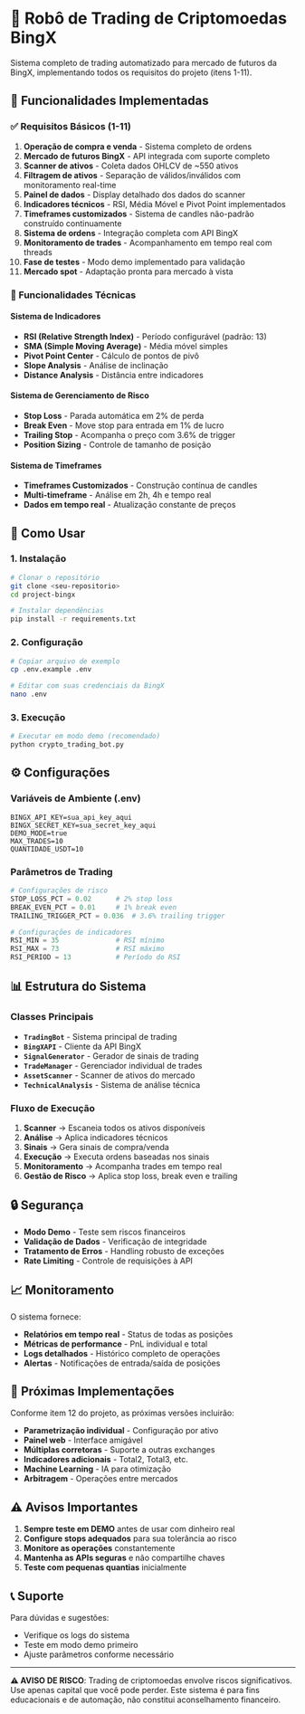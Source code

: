 # 🚀 Robô de Trading de Criptomoedas BingX

Sistema completo de trading automatizado para mercado de futuros da BingX, implementando todos os requisitos do projeto (itens 1-11).

## 🎯 Funcionalidades Implementadas

### ✅ Requisitos Básicos (1-11)
1. **Operação de compra e venda** - Sistema completo de ordens
2. **Mercado de futuros BingX** - API integrada com suporte completo
3. **Scanner de ativos** - Coleta dados OHLCV de ~550 ativos
4. **Filtragem de ativos** - Separação de válidos/inválidos com monitoramento real-time
5. **Painel de dados** - Display detalhado dos dados do scanner
6. **Indicadores técnicos** - RSI, Média Móvel e Pivot Point implementados
7. **Timeframes customizados** - Sistema de candles não-padrão construído continuamente
8. **Sistema de ordens** - Integração completa com API BingX
9. **Monitoramento de trades** - Acompanhamento em tempo real com threads
10. **Fase de testes** - Modo demo implementado para validação
11. **Mercado spot** - Adaptação pronta para mercado à vista

### 🔧 Funcionalidades Técnicas

#### Sistema de Indicadores
- **RSI (Relative Strength Index)** - Período configurável (padrão: 13)
- **SMA (Simple Moving Average)** - Média móvel simples
- **Pivot Point Center** - Cálculo de pontos de pivô
- **Slope Analysis** - Análise de inclinação
- **Distance Analysis** - Distância entre indicadores

#### Sistema de Gerenciamento de Risco
- **Stop Loss** - Parada automática em 2% de perda
- **Break Even** - Move stop para entrada em 1% de lucro
- **Trailing Stop** - Acompanha o preço com 3.6% de trigger
- **Position Sizing** - Controle de tamanho de posição

#### Sistema de Timeframes
- **Timeframes Customizados** - Construção contínua de candles
- **Multi-timeframe** - Análise em 2h, 4h e tempo real
- **Dados em tempo real** - Atualização constante de preços

## 🚀 Como Usar

### 1. Instalação
```bash
# Clonar o repositório
git clone <seu-repositorio>
cd project-bingx

# Instalar dependências
pip install -r requirements.txt
```

### 2. Configuração
```bash
# Copiar arquivo de exemplo
cp .env.example .env

# Editar com suas credenciais da BingX
nano .env
```

### 3. Execução
```bash
# Executar em modo demo (recomendado)
python crypto_trading_bot.py
```

## ⚙️ Configurações

### Variáveis de Ambiente (.env)
```env
BINGX_API_KEY=sua_api_key_aqui
BINGX_SECRET_KEY=sua_secret_key_aqui
DEMO_MODE=true
MAX_TRADES=10
QUANTIDADE_USDT=10
```

### Parâmetros de Trading
```python
# Configurações de risco
STOP_LOSS_PCT = 0.02      # 2% stop loss
BREAK_EVEN_PCT = 0.01     # 1% break even
TRAILING_TRIGGER_PCT = 0.036  # 3.6% trailing trigger

# Configurações de indicadores
RSI_MIN = 35              # RSI mínimo
RSI_MAX = 73              # RSI máximo
RSI_PERIOD = 13           # Período do RSI
```

## 📊 Estrutura do Sistema

### Classes Principais
- **`TradingBot`** - Sistema principal de trading
- **`BingXAPI`** - Cliente da API BingX
- **`SignalGenerator`** - Gerador de sinais de trading
- **`TradeManager`** - Gerenciador individual de trades
- **`AssetScanner`** - Scanner de ativos do mercado
- **`TechnicalAnalysis`** - Sistema de análise técnica

### Fluxo de Execução
1. **Scanner** → Escaneia todos os ativos disponíveis
2. **Análise** → Aplica indicadores técnicos
3. **Sinais** → Gera sinais de compra/venda
4. **Execução** → Executa ordens baseadas nos sinais
5. **Monitoramento** → Acompanha trades em tempo real
6. **Gestão de Risco** → Aplica stop loss, break even e trailing

## 🔒 Segurança

- **Modo Demo** - Teste sem riscos financeiros
- **Validação de Dados** - Verificação de integridade
- **Tratamento de Erros** - Handling robusto de exceções
- **Rate Limiting** - Controle de requisições à API

## 📈 Monitoramento

O sistema fornece:
- **Relatórios em tempo real** - Status de todas as posições
- **Métricas de performance** - PnL individual e total
- **Logs detalhados** - Histórico completo de operações
- **Alertas** - Notificações de entrada/saída de posições

## 🔄 Próximas Implementações

Conforme item 12 do projeto, as próximas versões incluirão:
- **Parametrização individual** - Configuração por ativo
- **Painel web** - Interface amigável
- **Múltiplas corretoras** - Suporte a outras exchanges
- **Indicadores adicionais** - Total2, Total3, etc.
- **Machine Learning** - IA para otimização
- **Arbitragem** - Operações entre mercados

## ⚠️ Avisos Importantes

1. **Sempre teste em DEMO** antes de usar com dinheiro real
2. **Configure stops adequados** para sua tolerância ao risco
3. **Monitore as operações** constantemente
4. **Mantenha as APIs seguras** e não compartilhe chaves
5. **Teste com pequenas quantias** inicialmente

## 📞 Suporte

Para dúvidas e sugestões:
- Verifique os logs do sistema
- Teste em modo demo primeiro
- Ajuste parâmetros conforme necessário

---

**⚠️ AVISO DE RISCO**: Trading de criptomoedas envolve riscos significativos. Use apenas capital que você pode perder. Este sistema é para fins educacionais e de automação, não constitui aconselhamento financeiro.
